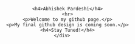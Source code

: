 <!DOCTYPE html>
<html>
<head>
	<title>ABHISHEK PARDESHI</title>
</head>
<body>
	<div style="text-align: center;">
		
		<h4>Abhishek Pardeshi</h4>
		<hr>
		<p>Welcome to my github page.</p>
		<p>My final github design is coming soon.</p>
		<h4>Stay Tuned!</h4>
	</div>


</body>
</html>
